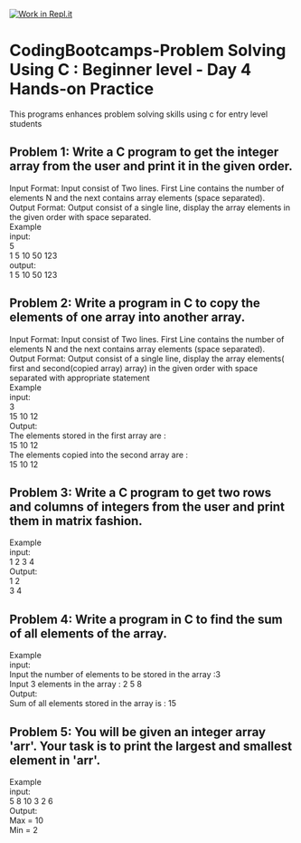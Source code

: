 [![Work in Repl.it](https://classroom.github.com/assets/work-in-replit-14baed9a392b3a25080506f3b7b6d57f295ec2978f6f33ec97e36a161684cbe9.svg)](https://classroom.github.com/online_ide?assignment_repo_id=4154452&assignment_repo_type=AssignmentRepo)
# CodingBootcamps-Problem Solving Using C : Beginner level - Day 4 Hands-on Practice
This programs enhances problem solving skills using c for entry level students

<h2> Problem 1: Write a C program to get the integer array from the user and print it in the given order.</h2>
<p>Input Format: Input consist of Two lines. First Line contains the number of elements N and the next contains array elements (space separated). <br>
  Output Format: Output consist of a single line, display the array elements in the given order with space separated.<br>
Example<br>
input:<br>
 5 <br>
1 5 10 50 123<br>
output: <br>
 1 5 10 50 123<br>
  
  <h2> Problem 2: Write a program in C to copy the elements of one array into another array.</h2>
<p>Input Format: Input consist of Two lines. First Line contains the number of elements N and the next contains array elements (space separated). <br>
  Output Format: Output consist of a single line, display the array elements( first and second(copied array) array) in the given order with space separated with appropriate statement<br>
Example<br>
input:<br>
 3 <br>
15 10 12 </br>
Output: </br>
The elements stored in the first array are :</br>
15 10 12</br>
The elements copied into the second array are :</br>
15 10 12</br>

  <h2> Problem 3: Write a C program to get two rows and columns of integers from the user and print them in matrix fashion.</h2>
<p>
Example<br>
input:<br>
 1 2 3 4</br>
Output: </br>
1   2</br>
3   4</br>

  <h2> Problem 4: Write a program in C to find the sum of all elements of the array. </h2>
<p>
Example<br>
input:<br>
 Input the number of elements to be stored in the array :3 <br>
Input 3 elements in the array : 2 5 8</br>
Output: </br>
Sum of all elements stored in the array is : 15</br>

<h2> Problem 5: You will be given an integer array 'arr'. Your task is to print the largest and smallest element in 'arr'. </h2>
<p>
Example<br>
input:<br>
 5 8 10 3 2 6</br>
Output: </br>
Max = 10<br>
Min = 2</br>


